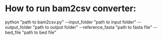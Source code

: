 # How to run bam2csv converter:
python "path to bam2csv.py" --input_folder "path to input folder" --output_folder "path to output folder" --reference_fasta "path to fasta file"  --bed_file "path to bed file"
